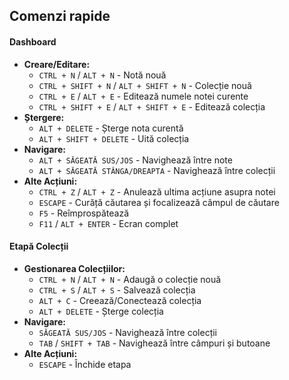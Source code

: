 ## Comenzi rapide
#### Dashboard
- **Creare/Editare:**
    - `CTRL + N` / `ALT + N` - Notă nouă
    - `CTRL + SHIFT + N` / `ALT + SHIFT + N` - Colecție nouă
    - `CTRL + E` / `ALT + E` - Editează numele notei curente
    - `CTRL + SHIFT + E` / `ALT + SHIFT + E` - Editează colecția
- **Ștergere:**
    - `ALT + DELETE` - Șterge nota curentă
    - `ALT + SHIFT + DELETE` - Uită colecția
- **Navigare:**
    - `ALT + SĂGEATĂ SUS/JOS` - Navighează între note
    - `ALT + SĂGEATĂ STÂNGA/DREAPTA` - Navighează între colecții
- **Alte Acțiuni:**
    - `CTRL + Z` / `ALT + Z` - Anulează ultima acțiune asupra notei
    - `ESCAPE` - Curăță căutarea și focalizează câmpul de căutare
    - `F5` - Reîmprospătează
    - `F11` / `ALT + ENTER` - Ecran complet

#### Etapă Colecții
- **Gestionarea Colecțiilor:**
    - `CTRL + N` / `ALT + N` - Adaugă o colecție nouă
    - `CTRL + S` / `ALT + S` - Salvează colecția
    - `ALT + C` - Creează/Conectează colecția
    - `ALT + DELETE` - Șterge colecția
- **Navigare:**
    - `SĂGEATĂ SUS/JOS` - Navighează între colecții
    - `TAB` / `SHIFT + TAB` - Navighează între câmpuri și butoane
- **Alte Acțiuni:**
    - `ESCAPE` - Închide etapa  
